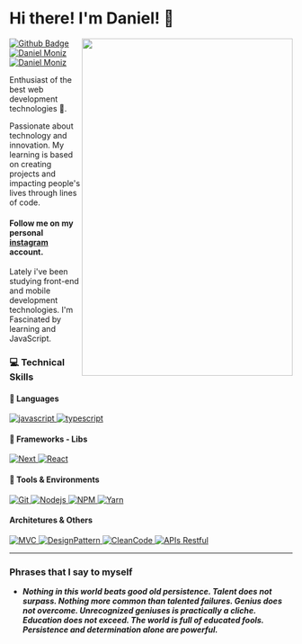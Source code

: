 # Hi there! I'm Daniel! 👋 

<img
	src="https://raw.githubusercontent.com/gist/daniel-koti/ce1881620031b660ff01933741bb5736/raw/252617d9d763a3a14db9677c22f266f8397cbc66/githubcard.svg"
	width="375px"
	height="600px"
	align="right"
/>

<!--
[![Site Badge](https://img.shields.io/badge/%20-site%20pessoal-blueviolet)](https://site/)
-->
<a href="https://github.com/daniel-koti">
      <img alt="Github Badge" src="https://img.shields.io/badge/-Github-5659EB?style=for-the-badge&logo=Github&logoColor=white&link=https://github.com/daniel-koti" />
</a>
<a href="https://www.linkedin.com/in/daniel-moniz/">
      <img alt="Daniel Moniz" src="https://img.shields.io/badge/-Daniel%20Moniz-5659EB?style=for-the-badge&logo=Linkedin&logoColor=white" />
</a>
<a href="mailto:danielkoti.moniz@gmail.com">
      <img alt="Daniel Moniz" src="https://img.shields.io/badge/-Gmail-5659EB?style=for-the-badge&logo=Gmail&logoColor=white&link=mailto:danielkoti.moniz@gmail.com" />
</a>


Enthusiast of the best web development technologies 🚀.

Passionate about technology and innovation.
My learning is based on creating projects and impacting people's lives through lines of code.

#### Follow me on my personal [instagram](https://www.instagram.com/daniel_koti) account.

Lately i've been studying front-end and mobile development technologies. I'm Fascinated by learning and JavaScript.

### :computer: Technical Skills

####  :speech_balloon: Languages

<a href="#">
      <img alt="javascript" src="https://img.shields.io/badge/JavaScript-F7DF1E.svg?style=for-the-badge&logo=javascript&logoColor=white" />
</a>
<a href="#">
      <img alt="typescript" src="https://img.shields.io/badge/typescript-1E84D0.svg?style=for-the-badge&logo=typescript&logoColor=white" />
</a>

#### :hammer: Frameworks - Libs

<a href="#">
      <img alt="Next" src="https://img.shields.io/badge/next-333.svg?style=for-the-badge&logo=next.js&logoColor=white" />
</a>
<a href="#">
      <img alt="React" src="https://img.shields.io/badge/react-36B2C8.svg?style=for-the-badge&logo=react&logoColor=white" />
</a>


#### :wrench: Tools & Environments

<a href="#">
      <img alt="Git" src="https://img.shields.io/badge/Git-F05032.svg?style=for-the-badge&logo=git&logoColor=white" />
</a>
<a href="#">
      <img alt="Nodejs" src="https://img.shields.io/badge/node-339933.svg?style=for-the-badge&logo=node.js&logoColor=white" />
</a>
<a href="#">
      <img alt="NPM" src="https://img.shields.io/badge/NPM-CB3837.svg?style=for-the-badge&logo=npm&logoColor=white" />
</a>
<a href="#">
      <img alt="Yarn" src="https://img.shields.io/badge/Yarn-2C8EBB.svg?style=for-the-badge&logo=yarn&logoColor=white" />
</a>

#### Architetures & Others

<p align="left">

<a href="#">
      <img alt="MVC" src="https://img.shields.io/badge/MVC-gray.svg?style=for-the-badge" />
</a>
<a href="#">
      <img alt="DesignPattern" src="https://img.shields.io/badge/DesignPattern-gray.svg?style=for-the-badge" />
</a>
<a href="#">
      <img alt="CleanCode" src="https://img.shields.io/badge/CleanCode-gray.svg?style=for-the-badge" />
</a>
<a href="#">
      <img alt="APIs Restful" src="https://img.shields.io/badge/APIs%20Restful-gray.svg?style=for-the-badge" />
</a>
</p>

---

### Phrases that I say to myself

 - ***Nothing in this world beats good old persistence. Talent does not surpass. Nothing more common than talented failures. Genius does not overcome. Unrecognized geniuses is practically a cliche. Education does not exceed. The world is full of educated fools. Persistence and determination alone are powerful.***





